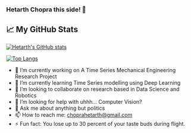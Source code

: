 ###  Hetarth Chopra this side! 👋

## &#x1f4c8; My GitHub Stats

[![Hetarth's GitHub stats](https://github-readme-stats.vercel.app/api?username=choprahetarth&layout=compact&theme=material-palenight)](https://github.com/anuraghazra/github-readme-stats)


[![Top Langs](https://github-readme-stats.vercel.app/api/top-langs/?username=choprahetarth&layout=compact&theme=material-palenight)](https://github.com/anuraghazra/github-readme-stats)



- 🔭 I’m currently working on A Time Series Mechanical Engineering Research Project
- 🌱 I’m currently learning Time Series modelling using Deep Learning
- 👯 I’m looking to collaborate on research based in Data Science and Robotics
- 🤔 I’m looking for help with uhhh... Computer Vision? 
- 💬 Ask me about anything but politics
- 📫 How to reach me: choprahetarth@gmail.com
- ⚡ Fun fact: You lose up to 30 percent of your taste buds during flight.

